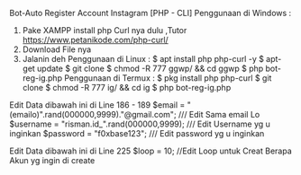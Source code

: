 Bot-Auto Register Account Instagram [PHP - CLI] 
Penggunaan di Windows :
1. Pake XAMPP install php Curl nya dulu ,Tutor https://www.petanikode.com/php-curl/
2. Download File nya 
3. Jalanin deh
Penggunaan di Linux :
$ apt install php php-curl -y
$ apt-get update
$ git clone 
$ chmod -R 777 ggwp/ && cd ggwp
$ php bot-reg-ig.php
Penggunaan di Termux :
$ pkg install php php-curl
$ git clone 
$ chmod -R 777 ig/ && cd ig
$ php bot-reg-ig.php

Edit Data dibawah ini di Line 186 - 189 
$email = "(emailo)".rand(000000,9999)."@gmail.com"; /// Edit Sama email Lo
$username = "risman.id_".rand(000000,9999);  /// Edit Username yg u inginkan
$password = "f0xbase123";  /// Edit password yg u inginkan

Edit Data dibawah ini di Line 225 
$loop = 10; //Edit Loop untuk Creat Berapa Akun yg ingin di create
